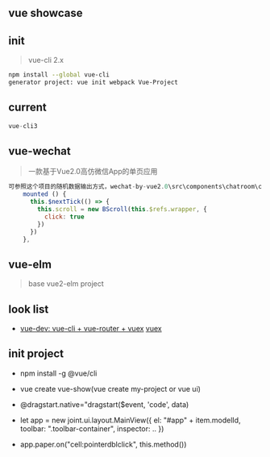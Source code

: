 ## vue showcase

## init
> vue-cli 2.x
``` bash
npm install --global vue-cli
generator project: vue init webpack Vue-Project
```

## current
``` javascript
vue-cli3

```

## vue-wechat
> 一款基于Vue2.0高仿微信App的单页应用
``` javascript
可参照这个项目的随机数据输出方式，wechat-by-vue2.0\src\components\chatroom\chatroom.vue以及：
    mounted () {
      this.$nextTick(() => {
        this.scroll = new BScroll(this.$refs.wrapper, {
          click: true
        })
      })
    },

```

## vue-elm
> base vue2-elm project

## look list
* [vue-dev: vue-cli + vue-router + vuex](https://www.cnblogs.com/blackchaos/p/8723724.html) [vuex](https://www.jianshu.com/p/f5bbcbd5b4b5)

## init project
* npm install -g @vue/cli
* vue create vue-show(vue create my-project or vue ui)

* @dragstart.native="dragstart($event, 'code', data)
* let app = new joint.ui.layout.MainView({
    el: "#app" + item.modelId,
    toolbar: ".toolbar-container",
    inspector: ..
})
* app.paper.on("cell:pointerdblclick", this.method())
